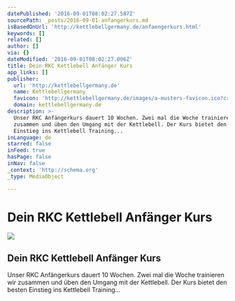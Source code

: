 ```yaml
---
datePublished: '2016-09-01T08:02:27.587Z'
sourcePath: _posts/2016-09-01-anfangerkurs.md
isBasedOnUrl: 'http://kettlebellgermany.de/anfaengerkurs.html'
keywords: []
related: []
author: []
via: {}
dateModified: '2016-09-01T08:02:27.006Z'
title: Dein RKC Kettlebell Anfänger Kurs
app_links: []
publisher:
  url: 'http://kettlebellgermany.de'
  name: Kettlebellgermany
  favicon: 'http://kettlebellgermany.de/images/a-musters-favicon.ico?crc=215312042'
  domain: kettlebellgermany.de
description: >-
  Unser RKC Anfängerkurs dauert 10 Wochen. Zwei mal die Woche trainieren wir
  zusammen und üben den Umgang mit der Kettlebell. Der Kurs bietet den besten
  Einstieg ins Kettlebell Training...
inLanguage: de
starred: false
inFeed: true
hasPage: false
inNav: false
_context: 'http://schema.org'
_type: MediaObject

---
```

# Dein RKC Kettlebell Anfänger Kurs

<article style=""><img src="https://s3-us-west-2.amazonaws.com/the-grid-img/p/6165dd60dbce3a22c86bee8fbbd2af2548f67148.gif" /><h1>Dein RKC Kettlebell Anfänger Kurs</h1><p>Unser RKC Anfängerkurs dauert 10 Wochen. Zwei mal die Woche trainieren wir zusammen und üben den Umgang mit der Kettlebell. Der Kurs bietet den besten Einstieg ins Kettlebell Training...</p></article>